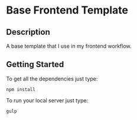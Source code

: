 # Base Frontend Template

## Description

A base template that I use in my frontend workflow. 

## Getting Started

To get all the dependencies just type:

```
npm install
```

To run your local server just type:

```
gulp
```